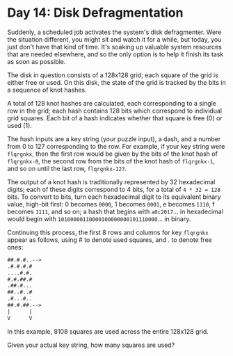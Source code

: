 # Day 14: Disk Defragmentation

Suddenly, a scheduled job activates the system's disk defragmenter. Were the situation
different, you might sit and watch it for a while, but today, you just don't have
that kind of time. It's soaking up valuable system resources that are needed elsewhere,
and so the only option is to help it finish its task as soon as possible.

The disk in question consists of a 128x128 grid; each square of the grid is either
free or used. On this disk, the state of the grid is tracked by the bits in a
sequence of knot hashes.

A total of 128 knot hashes are calculated, each corresponding to a single row in
the grid; each hash contains 128 bits which correspond to individual grid squares.
Each bit of a hash indicates whether that square is free (0) or used (1).

The hash inputs are a key string (your puzzle input), a dash, and a number from
0 to 127 corresponding to the row. For example, if your key string were ``flqrgnkx``,
then the first row would be given by the bits of the knot hash of ``flqrgnkx-0``,
the second row from the bits of the knot hash of ``flqrgnkx-1``, and so on until
the last row, ``flqrgnkx-127``.

The output of a knot hash is traditionally represented by 32 hexadecimal digits;
each of these digits correspond to 4 bits, for a total of ``4 * 32 = 128`` bits.
To convert to bits, turn each hexadecimal digit to its equivalent binary value,
high-bit first: 0 becomes ``0000``, 1 becomes ``0001``, e becomes ``1110``, f
becomes ``1111``, and so on; a hash that begins with ``a0c2017``... in hexadecimal
would begin with ``10100000110000100000000101110000``... in binary.

Continuing this process, the first 8 rows and columns for key ``flqrgnkx`` appear
as follows, using # to denote used squares, and . to denote free ones:

```txt
##.#.#..-->
.#.#.#.#   
....#.#.   
#.#.##.#   
.##.#...   
##..#..#   
.#...#..   
##.#.##.-->
|      |   
V      V   
```

In this example, 8108 squares are used across the entire 128x128 grid.

Given your actual key string, how many squares are used?

